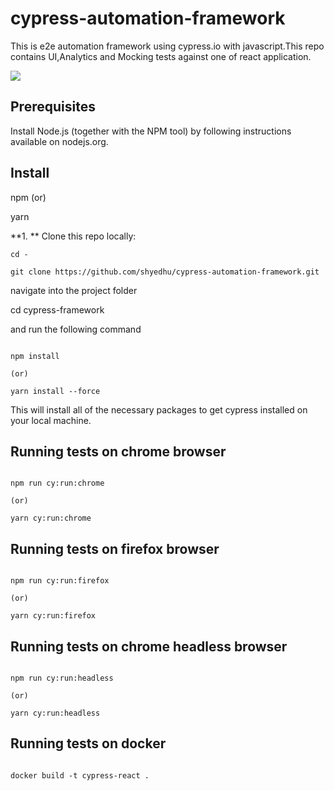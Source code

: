 # cypress-automation-framework

This is e2e automation framework using cypress.io with javascript.This repo contains UI,Analytics and Mocking tests against one of react application. 

![](https://github.com/shyedhu/images/blob/main/cypress-test-run.gif)

## Prerequisites

Install Node.js (together with the NPM tool) by following instructions available on nodejs.org.

## Install

npm (or)

yarn

**1. ** Clone this repo locally:
```console
cd - 

git clone https://github.com/shyedhu/cypress-automation-framework.git

```
navigate into the project folder

cd cypress-framework

and run the following command

```console

npm install

(or)

yarn install --force

```
This will install all of the necessary packages to get cypress installed on your local machine.

## Running tests on chrome browser

```console

npm run cy:run:chrome

(or)

yarn cy:run:chrome

```

## Running tests on firefox browser

```console

npm run cy:run:firefox

(or)

yarn cy:run:firefox

```

## Running tests on chrome headless browser

```console

npm run cy:run:headless

(or)

yarn cy:run:headless

```

## Running tests on docker 

```console

docker build -t cypress-react .

```